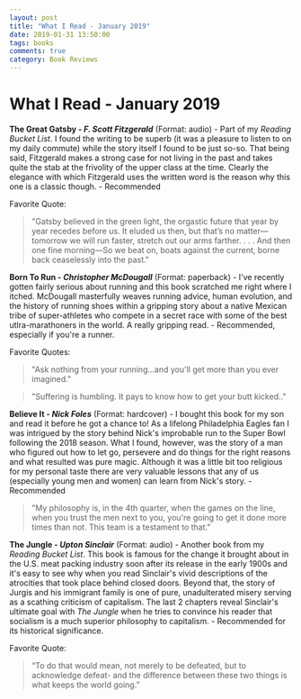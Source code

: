 ```yaml
---
layout: post
title: "What I Read - January 2019"
date: 2019-01-31 13:50:00
tags: books
comments: true
category: Book Reviews
---
```


# What I Read - January 2019

**The Great Gatsby - _F. Scott Fitzgerald_** (Format: audio) -  Part of my _Reading Bucket List_.  I found the writing to be superb (it was a pleasure to listen to on my daily commute) while the story itself I found to be just so-so.  That being said, Fitzgerald makes a strong case for not living in the past and takes quite the stab at the frivolity of the upper class at the time.  Clearly the elegance with which Fitzgerald uses the written word is the reason why this one is a classic though.  - Recommended 

Favorite Quote:

> "Gatsby believed in the green light, the orgastic future that year by year recedes before us. It eluded us then, but that’s no matter—tomorrow we will run faster, stretch out our arms farther. . . . And then one fine morning—So we beat on, boats against the current, borne back ceaselessly into the past."


**Born To Run - _Christopher McDougall_** (Format: paperback) - I've recently gotten fairly serious about running and this book scratched me right where I itched.  McDougall masterfully weaves running advice, human evolution, and the history of running shoes within a gripping story about a native Mexican tribe of super-athletes who compete in a secret race with some of the best utlra-marathoners in the world. A really gripping read.  - Recommended, especially if you're a runner. 

Favorite Quotes:

> "Ask nothing from your running...and you'll get more than you ever imagined."

> "Suffering is humbling.  It pays to know how to get your butt kicked.."


**Believe It - _Nick Foles_** (Format: hardcover) - I bought this book for my son and read it before he got a chance to! As a lifelong Philadelphia Eagles fan I was intrigued by the story behind Nick's improbable run to the Super Bowl following the 2018 season.  What I found, however, was the story of a man who figured out how to let go, persevere and do things for the right reasons and what resulted was pure magic.  Although it was a little bit too religious for my personal taste there are very valuable lessons that any of us (especially young men and women) can learn from Nick's story.  - Recommended 

>"My philosophy is, in the 4th quarter, when the games on the line, when you trust the men next to you, you're going to get it done more times than not. This team is a testament to that." 	


**The Jungle - _Upton Sinclair_** (Format: audio) - Another book from my _Reading Bucket List_. This book is famous for the change it brought about in the U.S. meat packing industry soon after its release in the early 1900s and it's easy to see why when you read Sinclair's vivid descriptions of the atrocities that took place behind closed doors.  Beyond that, the story of Jurgis and his immigrant family is one of pure, unadulterated misery serving as a scathing criticism of capitalism.  The last 2 chapters reveal Sinclair's ultimate goal with _The Jungle_ when he tries to convince his reader that socialism is a much superior philosophy to capitalism. - Recommended for its historical significance.

Favorite Quote:

> “To do that would mean, not merely to be defeated, but to acknowledge defeat- and the difference between these two things is what keeps the world going.” 
